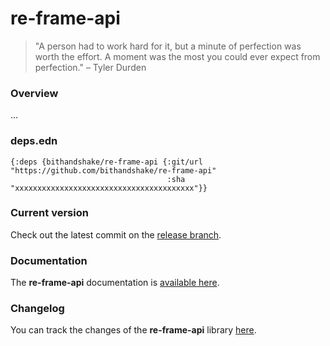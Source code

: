
# re-frame-api

> "A person had to work hard for it, but a minute of perfection was worth the effort. A moment was the most you could ever expect from perfection." – Tyler Durden

### Overview

...

### deps.edn

```
{:deps {bithandshake/re-frame-api {:git/url "https://github.com/bithandshake/re-frame-api"
                                   :sha     "xxxxxxxxxxxxxxxxxxxxxxxxxxxxxxxxxxxxxxxx"}}
```

### Current version

Check out the latest commit on the [release branch](https://github.com/bithandshake/re-frame-api/tree/release).

### Documentation

The <strong>re-frame-api</strong> documentation is [available here](documentation/COVER.md).

### Changelog

You can track the changes of the <strong>re-frame-api</strong> library [here](CHANGES.md).
